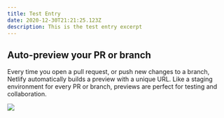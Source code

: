 ```yaml
---
title: Test Entry
date: 2020-12-30T21:21:25.123Z
description: This is the test entry excerpt
---
```

## Auto-preview your PR or branch

Every time you open a pull request, or push new changes to a branch, Netlify automatically builds a preview with a unique URL. Like a staging environment for every PR or branch, previews are perfect for testing and collaboration.

![](/img/img_1818_polarr.jpeg)